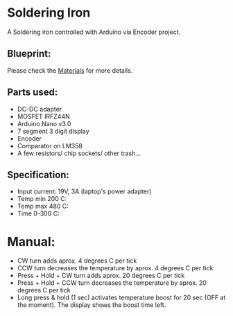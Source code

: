 # Soldering Iron
A Soldering iron controlled with Arduino via Encoder project.

## Blueprint:
Please check the [Materials](https://github.com/bororda/Encoder/tree/master/Materials) for more details.

## Parts used:
* DC-DC adapter
* MOSFET IRFZ44N
* Arduino Nano v3.0
* 7 segment 3 digit display
* Encoder
* Comparator on LM358
* A few resistors/ chip sockets/ other trash...

## Specification:
* Input current: 19V, 3A (laptop's power adapter)
* Temp min 200 C: 
* Temp max 480 C: 
* Time 0-300 C: 

# Manual:
* CW turn adds aprox. 4 degrees C per tick
* CCW turn decreases the temperature by aprox. 4 degrees C per tick
* Press + Hold + CW turn adds aprox. 20 degrees C per tick
* Press + Hold + CCW turn decreases the temperature by aprox. 20 degrees C per tick
* Long press & hold (1 sec) activates temperature boost for 20 sec (OFF at the moment). The display shows the boost time left.
